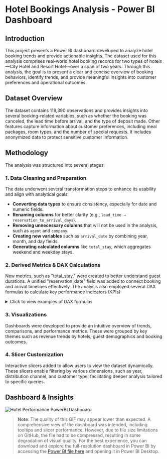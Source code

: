 # Hotel Bookings Analysis - Power BI Dashboard

## Introduction

This project presents a Power BI dashboard developed to analyze hotel booking trends and provide actionable insights. The dataset used for this analysis comprises real-world hotel booking records for two types of hotels—City Hotel and Resort Hotel—over a span of two years. Through this analysis, the goal is to present a clear and concise overview of booking behaviors, identify trends, and provide meaningful insights into customer preferences and operational outcomes.

## Dataset Overview 

The dataset  contains 119,390 observations and provides insights into several booking-related variables, such as whether the booking was canceled, the lead time before arrival, and the type of deposit made. Other features capture information about customer preferences, including meal packages, room types, and the number of special requests.  It includes anonymized data to protect sensitive customer information. 

## Methodology

The analysis was structured into several stages:

### 1. Data Cleaning and Preparation

The data underwent several transformation steps to enhance its usability and align with analytical goals:

- **Converting data types** to ensure consistency, especially for date and numeric fields. 
- **Renaming columns** for better clarity (e.g., `lead_time → reservation_to_arrival_days`).
- **Removing unnecessary columns** that will not be used in the analysis, such as `agent` and `company`.  
- **Creating new variables** such as `arrival_date` by combining year, month, and day fields. 
- **Generating calculated columns** like `total_stay`, which aggregates weekend and weekday stays.

### 2. Derived Metrics & DAX Calculations

New metrics, such as "total_stay," were created to better understand guest durations. A unified "reservation_date" field was added to connect booking and arrival timelines effectively. The analysis also employed several DAX formulas to calculate key performance indicators (KPIs): 

<details>
  <summary>Click to view examples of DAX formulas </summary>

  - **Total Reservations**: The total count of all booking statuses.
    ```DAX
    Total Reservations = COUNT(hotel_bookings[reservation_status])
    ```

  - **Total Cancellations**: The number of canceled reservations.
    ```DAX
    Total Cancellations = CALCULATE(COUNTROWS(hotel_bookings), hotel_bookings[is_canceled] = 1)
    ```

  - **Total Revenue**: Calculated using the formula `average_daily_rate * total_stay`, focusing only on non-canceled bookings to reflect actual earnings.
    ```DAX
    Total Revenue = 
    CALCULATE(
    SUMX(
        FILTER(
            'hotel_bookings',
            'hotel_bookings'[average_daily_rate] > 0
        ),
        'hotel_bookings'[average_daily_rate] * 'hotel_bookings'[total_stay]
    ),
    'hotel_bookings'[is_canceled] = 0
)
    ```

  - **Cancellation Rate**: Measured as the ratio of canceled reservations to total reservations.
    ```DAX
    Cancellation Rate = DIVIDE(
        CALCULATE(COUNTROWS(hotel_bookings), hotel_bookings[is_canceled] = 1), 
        COUNTROWS(hotel_bookings), 
        0
    )
    ```

  - **Average Lead Time**: The average time between reservation and arrival.
    ```DAX
    Average Lead Time = 
        ROUND(
            AVERAGE(hotel_bookings[reservation_to_arrival_days]), 
            0
        )
    ```

  - **Average Stay**: The mean length of stay for non-canceled bookings.
    ```DAX
    Average Stay =  
    ROUND(
        CALCULATE(
            AVERAGE('hotel_bookings'[total_stay]),
            'hotel_bookings'[is_canceled] = 0
        ),
        0
    )
    ```

  - **Processed Reservations**: The number of bookings successfully completed (not canceled).
    ```DAX
    Processed Reservations = CALCULATE(
        COUNT('hotel_bookings'[reservation_status]),
        ('hotel_bookings'[is_canceled] <> 1)
    )
    ```

  - **Total Repeated Guests**: The count of guests with multiple bookings, categorized further by loyalty status.
    ```DAX
    Total Repeated Guests = CALCULATE(
        COUNTROWS('hotel_bookings'),
        'hotel_bookings'[is_repeated_guest] = TRUE
    )
    ```

</details>

### 3. Visualizations 

Dashboards were developed to provide an intuitive overview of trends, comparisons, and performance metrics. These were grouped by key themes such as revenue trends by hotels, guest demographics and booking outcomes.  

### 4. Slicer Customization 

Interactive slicers  added to allow users to view the dataset dynamically. These slicers enable filtering by various dimensions, such as year, distribution channel, and customer type, facilitating deeper analysis tailored to specific queries. 

## Dashboard & Insights

![Hotel Performance PowerBI Dashboard](https://github.com/beyzabasarir/Hotel-Bookings-Power-Bi-Analysis/blob/main/Hotel-Bookings-PowerBi-Dashboard.gif) 

> **Note**: The quality of this GIF may appear lower than expected. A comprehensive view of the dashboard was intended, including tooltips and slicer performance. However, due to file size limitations on GitHub, the file had to be compressed, resulting in some degradation of visual quality. For the best experience, you can download and explore the full-resolution dashboard in Power BI by accessing the [Power BI file here](https://github.com/beyzabasarir/Hotel-Bookings-Power-Bi-Analysis/blob/main/Hotel-Bookings-Power-Bi.pbix) and opening it in Power BI Desktop.


